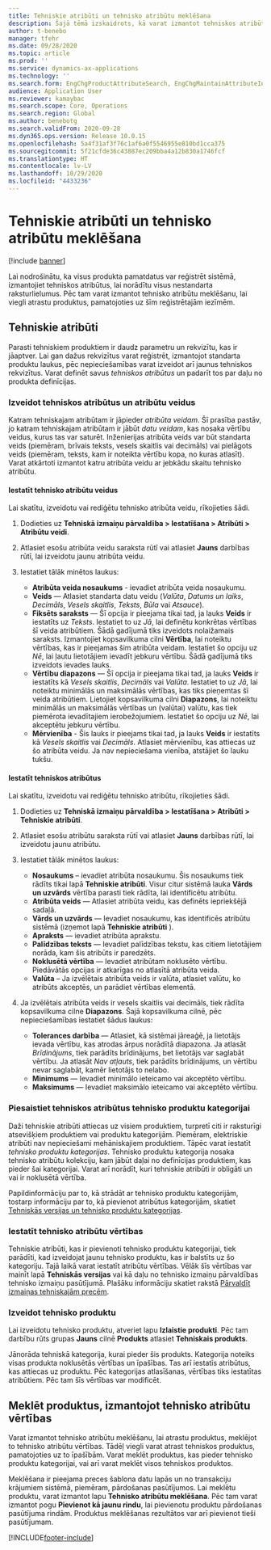 ```yaml
---
title: Tehniskie atribūti un tehnisko atribūtu meklēšana
description: Šajā tēmā izskaidrots, kā varat izmantot tehniskos atribūtus, lai norādītu visas nestandarta īpašības, lai nodrošinātu, ka visi preču šablona dati var tikt reģistrēti sistēmā. Tas arī izskaidro, kā varat izmantot tehnisko atribūtu meklēšanu, lai viegli atrastu produktus, pamatojoties uz šīm reģistrētajām iezīmēm.
author: t-benebo
manager: tfehr
ms.date: 09/28/2020
ms.topic: article
ms.prod: ''
ms.service: dynamics-ax-applications
ms.technology: ''
ms.search.form: EngChgProductAttributeSearch, EngChgMaintainAttributeInheritance, EngChgAttribute
audience: Application User
ms.reviewer: kamaybac
ms.search.scope: Core, Operations
ms.search.region: Global
ms.author: benebotg
ms.search.validFrom: 2020-09-28
ms.dyn365.ops.version: Release 10.0.15
ms.openlocfilehash: 5a4f31af3f76c1af6a0f5546955e810bd1cca375
ms.sourcegitcommit: 5f21cfde36c43887ec209bba4a12b830a1746fcf
ms.translationtype: HT
ms.contentlocale: lv-LV
ms.lasthandoff: 10/29/2020
ms.locfileid: "4433236"
---
```

# <a name="engineering-attributes-and-engineering-attribute-search"></a>Tehniskie atribūti un tehnisko atribūtu meklēšana

[!include [banner](../includes/banner.md)]

Lai nodrošinātu, ka visus produkta pamatdatus var reģistrēt sistēmā, izmantojiet tehniskos atribūtus, lai norādītu visus nestandarta raksturlielumus. Pēc tam varat izmantot tehnisko atribūtu meklēšanu, lai viegli atrastu produktus, pamatojoties uz šīm reģistrētajām iezīmēm.

## <a name="engineering-attributes"></a>Tehniskie atribūti

Parasti tehniskiem produktiem ir daudz parametru un rekvizītu, kas ir jāaptver. Lai gan dažus rekvizītus varat reģistrēt, izmantojot standarta produktu laukus, pēc nepieciešamības varat izveidot arī jaunus tehniskos rekvizītus. Varat definēt savus *tehniskos atribūtus* un padarīt tos par daļu no produkta definīcijas.

### <a name="create-engineering-attributes-and-attribute-types"></a>Izveidot tehniskos atribūtus un atribūtu veidus

Katram tehniskajam atribūtam ir jāpieder *atribūta veidam*. Šī prasība pastāv, jo katram tehniskajam atribūtam ir jābūt *datu veidam*, kas nosaka vērtību veidus, kurus tas var saturēt. Inženierijas atribūta veids var būt standarta veids (piemēram, brīvais teksts, vesels skaitlis vai decimāls) vai pielāgots veids (piemēram, teksts, kam ir noteikta vērtību kopa, no kuras atlasīt). Varat atkārtoti izmantot katru atribūta veidu ar jebkādu skaitu tehnisko atribūtu.

#### <a name="set-up-engineering-attribute-types"></a>Iestatīt tehnisko atribūtu veidus

Lai skatītu, izveidotu vai rediģētu tehnisko atribūta veidu, rīkojieties šādi.

1. Dodieties uz **Tehniskā izmaiņu pārvaldība \> Iestatīšana \> Atribūti \> Atribūtu veidi**.
1. Atlasiet esošu atribūta veidu saraksta rūtī vai atlasiet **Jauns** darbības rūtī, lai izveidotu jaunu atribūta veidu.
1. Iestatiet tālāk minētos laukus:

    - **Atribūta veida nosaukums** - ievadiet atribūta veida nosaukumu.
    - **Veids** — Atlasiet standarta datu veidu (*Valūta*, *Datums un laiks*, *Decimāls*, *Vesels skaitlis*, *Teksts*, *Būla* vai *Atsauce*).
    - **Fiksēts saraksts** — Šī opcija ir pieejama tikai tad, ja lauks **Veids** ir iestatīts uz *Teksts*. Iestatiet to uz *Jā*, lai definētu konkrētas vērtības šī veida atribūtiem. Šādā gadījumā tiks izveidots nolaižamais saraksts. Izmantojiet kopsavilkuma cilni **Vērtība**, lai noteiktu vērtības, kas ir pieejamas šim atribūta veidam. Iestatiet šo opciju uz *Nē*, lai ļautu lietotājiem ievadīt jebkuru vērtību. Šādā gadījumā tiks izveidots ievades lauks.
    - **Vērtību diapazons** — Šī opcija ir pieejama tikai tad, ja lauks **Veids** ir iestatīts kā *Vesels skaitlis*, *Decimāls* vai *Valūta*. Iestatiet to uz *Jā*, lai noteiktu minimālās un maksimālās vērtības, kas tiks pieņemtas šī veida atribūtiem. Lietojiet kopsavilkuma cilni **Diapazons**, lai noteiktu minimālās un maksimālās vērtības un (valūtai) valūtu, kas tiek piemērota ievadītajiem ierobežojumiem. Iestatiet šo opciju uz *Nē*, lai akceptētu jebkuru vērtību. 
    - **Mērvienība** - Šis lauks ir pieejams tikai tad, ja lauks **Veids** ir iestatīts kā *Vesels skaitlis* vai *Decimāls*. Atlasiet mērvienību, kas attiecas uz šo atribūta veidu. Ja nav nepieciešama vienība, atstājiet šo lauku tukšu.

#### <a name="set-up-engineering-attributes"></a>Iestatīt tehniskos atribūtus

Lai skatītu, izveidotu vai rediģētu tehnisko atribūtu, rīkojieties šādi.

1. Dodieties uz **Tehniskā izmaiņu pārvaldība \> Iestatīšana \> Atribūti \> Tehniskie atribūti**.
1. Atlasiet esošu atribūtu saraksta rūtī vai atlasiet **Jauns** darbības rūtī, lai izveidotu jaunu atribūtu.
1. Iestatiet tālāk minētos laukus:

    - **Nosaukums** – ievadiet atribūta nosaukumu. Šis nosaukums tiek rādīts tikai lapā **Tehniskie atribūti**. Visur citur sistēmā lauka **Vārds un uzvārds** vērtība parasti tiek rādīta, lai identificētu atribūtu.
    - **Atribūta veids** — Atlasiet atribūta veidu, kas definēts iepriekšējā sadaļā.
    - **Vārds un uzvārds** — Ievadiet nosaukumu, kas identificēs atribūtu sistēmā (izņemot lapā **Tehniskie atribūti** ). 
    - **Apraksts** — ievadiet atribūta aprakstu.
    - **Palīdzības teksts** — Ievadiet palīdzības tekstu, kas citiem lietotājiem norāda, kam šis atribūts ir paredzēts.
    - **Noklusētā vērtība** — Ievadiet atribūtam noklusēto vērtību. Piedāvātās opcijas ir atkarīgas no atlasītā atribūta veida.
    - **Valūta** – Ja izvēlētais atribūta veids ir valūta, atlasiet valūtu, ko atribūts akceptēs, un parādiet vērtības elementā.

1. Ja izvēlētais atribūta veids ir vesels skaitlis vai decimāls, tiek rādīta kopsavilkuma cilne **Diapazons**. Šajā kopsavilkuma cilnē, pēc nepieciešamības iestatiet šādus laukus:

    - **Tolerances darbība** — Atlasiet, kā sistēmai jāreaģē, ja lietotājs ievada vērtību, kas atrodas ārpus norādītā diapazona. Ja atlasāt *Brīdinājums*, tiek parādīts brīdinājums, bet lietotājs var saglabāt vērtību. Ja atlasāt *Nav atļauts*, tiek parādīts brīdinājums, un vērtību nevar saglabāt, kamēr lietotājs to nelabo.
    - **Minimums** — Ievadiet minimālo ieteicamo vai akceptēto vērtību.
    - **Maksimums** — Ievadiet maksimālo ieteicamo vai akceptēto vērtību.

### <a name="connect-engineering-attributes-to-an-engineering-product-category"></a>Piesaistiet tehniskos atribūtus tehnisko produktu kategorijai

Daži tehniskie atribūti attiecas uz visiem produktiem, turpretī citi ir raksturīgi atsevišķiem produktiem vai produktu kategorijām. Piemēram, elektriskie atribūti nav nepieciešami mehāniskajiem produktiem. Tāpēc varat iestatīt *tehnisko produktu kategorijas*. Tehnisko produktu kategorija nosaka tehnisko atribūtu kolekciju, kam jābūt daļai no definīcijas produktiem, kas pieder šai kategorijai. Varat arī norādīt, kuri tehniskie atribūti ir obligāti un vai ir noklusētā vērtība.

Papildinformāciju par to, kā strādāt ar tehnisko produktu kategorijām, tostarp informāciju par to, kā pievienot atribūtus kategorijām, skatiet [Tehniskās versijas un tehnisko produktu kategorijas](engineering-versions-product-category.md).

### <a name="set-values-for-engineering-attributes"></a>Iestatīt tehnisko atribūtu vērtības

Tehniskie atribūti, kas ir pievienoti tehnisko produktu kategorijai, tiek parādīti, kad izveidojat jaunu tehnisko produktu, kas ir balstīts uz šo kategoriju. Tajā laikā varat iestatīt atribūtu vērtības. Vēlāk šīs vērtības var mainīt lapā **Tehniskās versijas** vai kā daļu no tehnisko izmaiņu pārvaldības tehnisko izmaiņu pasūtījumā. Plašāku informāciju skatiet rakstā [Pārvaldīt izmaiņas tehniskajām precēm](engineering-change-management.md).

### <a name="create-an-engineering-product"></a>Izveidot tehnisko produktu

Lai izveidotu tehnisko produktu, atveriet lapu **Izlaistie produkti**. Pēc tam darbību rūts grupas **Jauns** cilnē **Produkts** atlasiet **Tehniskais produkts**.

Jānorāda tehniskā kategorija, kurai pieder šis produkts. Kategorija noteiks visas produkta noklusētās vērtības un īpašības. Tas arī iestatīs atribūtus, kas attiecas uz produktu. Pēc kategorijas atlasīšanas, vērtības tiks iestatītas atribūtiem. Pēc tam šīs vērtības var modificēt.

## <a name="search-for-products-by-using-engineering-attribute-values"></a>Meklēt produktus, izmantojot tehnisko atribūtu vērtības

Varat izmantot tehnisko atribūtu meklēšanu, lai atrastu produktus, meklējot to tehnisko atribūtu vērtības. Tādēļ viegli varat atrast tehniskos produktus, pamatojoties uz to īpašībām. Varat meklēt produktus, kas pieder tehnisko produktu kategorijai, vai arī varat meklēt visos tehniskos produktos.

Meklēšana ir pieejama preces šablona datu lapās un no transakciju krājumiem sistēmā, piemēram, pārdošanas pasūtījumos. Lai meklētu produktu, varat izmantot lapu **Tehnisko atribūtu meklēšana**. Pēc tam varat izmantot pogu **Pievienot kā jaunu rindu**, lai pievienotu produktu pārdošanas pasūtījuma rindām. Produktus meklēšanas rezultātos var arī pievienot tieši pasūtījumam.


[!INCLUDE[footer-include](../../includes/footer-banner.md)]